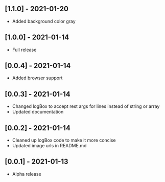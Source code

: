 ## [1.1.0] - 2021-01-20
- Added background color gray

## [1.0.0] - 2021-01-14
- Full release

## [0.0.4] - 2021-01-14
- Added browser support

## [0.0.3] - 2021-01-14
- Changed logBox to accept rest args for lines instead of string or array
- Updated documentation

## [0.0.2] - 2021-01-14
- Cleaned up logBox code to make it more concise
- Updated image urls in README.md

## [0.0.1] - 2021-01-13
- Alpha release